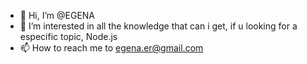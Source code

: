 - 👋 Hi, I’m @EGENA
- 👀 I’m interested in all the knowledge that can i get, if u looking for a especific topic, Node.js 
- 📫 How to reach me to egena.er@gmail.com

<!---
EGENA/EGENA is a ✨ special ✨ repository because its `README.md` (this file) appears on your GitHub profile.
You can click the Preview link to take a look at your changes.
--->

